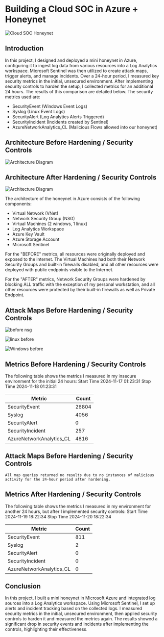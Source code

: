 # Building a Cloud SOC in Azure + Honeynet
![Cloud SOC Honeynet](https://github.com/user-attachments/assets/eee186a7-f7b1-48a0-9362-7949d2e52b66)


## Introduction

In this project, I designed and deployed a mini honeynet in Azure, configuring it to ingest log data from various resources into a Log Analytics workspace. Microsoft Sentinel was then utilized to create attack maps, trigger alerts, and manage incidents. Over a 24-hour period, I measured key security metrics in the initial, unsecured environment. After implementing security controls to harden the setup, I collected metrics for an additional 24 hours. The results of this comparison are detailed below. The security metrics used are:

- SecurityEvent (Windows Event Logs)
- Syslog (Linux Event Logs)
- SecurityAlert (Log Analytics Alerts Triggered)
- SecurityIncident (Incidents created by Sentinel)
- AzureNetworkAnalytics_CL (Malicious Flows allowed into our honeynet)

## Architecture Before Hardening / Security Controls
![Architecture Diagram](https://i.imgur.com/aBDwnKb.jpg)

## Architecture After Hardening / Security Controls
![Architecture Diagram](https://i.imgur.com/YQNa9Pp.jpg)

The architecture of the honeynet in Azure consists of the following components:

- Virtual Network (VNet)
- Network Security Group (NSG)
- Virtual Machines (2 windows, 1 linux)
- Log Analytics Workspace
- Azure Key Vault
- Azure Storage Account
- Microsoft Sentinel

For the "BEFORE" metrics, all resources were originally deployed and exposed to the internet. The Virtual Machines had both their Network Security Groups and built-in firewalls disabled, and all other resources were deployed with public endpoints visible to the Internet.

For the "AFTER" metrics, Network Security Groups were hardened by blocking ALL traffic with the exception of my personal workstation, and all other resources were protected by their built-in firewalls as well as Private Endpoint.

## Attack Maps Before Hardening / Security Controls
![before nsg](https://github.com/user-attachments/assets/525c7e78-0aee-4bca-97f4-333b19620540)

![linux before](https://github.com/user-attachments/assets/d428ecc3-3da8-49fe-9061-30f3dbd4b5fc)

![Windows before](https://github.com/user-attachments/assets/1b266a96-0938-4ece-bbf2-5a9d927904d8)


## Metrics Before Hardening / Security Controls

The following table shows the metrics I measured in my insecure environment for the initial 24 hours:
Start Time 2024-11-17 01:23:31
Stop Time 2024-11-18 01:23:31

| Metric                   | Count
| ------------------------ | -----
| SecurityEvent            | 26804
| Syslog                   | 4056
| SecurityAlert            | 0
| SecurityIncident         | 257
| AzureNetworkAnalytics_CL | 4816

## Attack Maps Before Hardening / Security Controls

```All map queries returned no results due to no instances of malicious activity for the 24-hour period after hardening.```

## Metrics After Hardening / Security Controls

The following table shows the metrics I measured in my environment for another 24 hours, but after I implemented security controls:
Start Time 2024-11-19 18:22:34
Stop Time	2024-11-20 18:22:34

| Metric                   | Count
| ------------------------ | -----
| SecurityEvent            | 811
| Syslog                   | 2
| SecurityAlert            | 0
| SecurityIncident         | 0
| AzureNetworkAnalytics_CL | 0

## Conclusion

In this project, I built a mini honeynet in Microsoft Azure and integrated log sources into a Log Analytics workspace. Using Microsoft Sentinel, I set up alerts and incident tracking based on the collected logs. I measured security metrics in the initial, unsecured environment, then applied security controls to harden it and measured the metrics again. The results showed a significant drop in security events and incidents after implementing the controls, highlighting their effectiveness.
